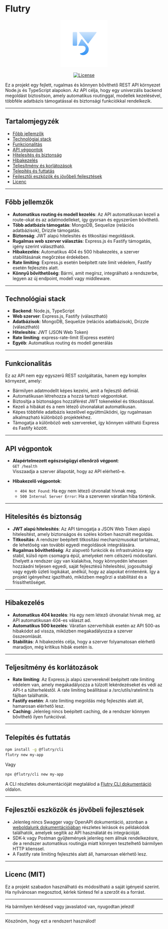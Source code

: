 # Flutry

<p align="center">
  <img src="assets/logo.png" alt="Flutry Logo" width="150" />
</p>

<p align="center">
  <a href="https://opensource.org/licenses/MIT">
    <img src="https://img.shields.io/badge/license-MIT-green.svg" alt="License" />
  </a>
</p>

Ez a projekt egy fejlett, rugalmas és könnyen bővíthető REST API környezet Node.js és TypeScript alapokon. Az API célja, hogy egy univerzális backend megoldást biztosítson, amely automatikus routinggal, modellek kezelésével, többféle adatbázis támogatással és biztonsági funkciókkal rendelkezik.

---

## Tartalomjegyzék

- [Főbb jellemzők](#főbb-jellemzők)
- [Technológiai stack](#technológiai-stack)
- [Funkcionalitás](#funkcionalitás)
- [API végpontok](#api-végpontok)
- [Hitelesítés és biztonság](#hitelesítés-és-biztonság)
- [Hibakezelés](#hibakezelés)
- [Teljesítmény és korlátozások](#teljesítmény-és-korlátozások)
- [Telepítés és futtatás](#telepítés-és-futtatás)
- [Fejlesztői eszközök és jövőbeli fejlesztések](#fejlesztői-eszközök-és-jövőbeli-fejlesztések)
- [Licenc](#licenc)

---

## Főbb jellemzők

- **Automatikus routing és modell kezelés**: Az API automatikusan kezeli a route-okat és az adatmodelleket, így gyorsan és egyszerűen bővíthető.
- **Több adatbázis támogatás**: MongoDB, Sequelize (relációs adatbázisok), Drizzle támogatás.
- **Biztonság**: JWT alapú hitelesítés és titkosítási megoldások.
- **Rugalmas web szerver választás**: Express.js és Fastify támogatás, igény szerint választható.
- **Hibakezelés**: Automatikus 404 és 500 hibakezelés, a szerver stabilitásának megőrzése érdekében.
- **Rate limiting**: Express.js esetén beépített rate limit védelem, Fastify esetén fejlesztés alatt.
- **Könnyű bővíthetőség**: Bármi, amit megírsz, integrálható a rendszerbe, legyen az új endpoint, modell vagy middleware.

---

## Technológiai stack

- **Backend**: Node.js, TypeScript
- **Web szerver**: Express.js, Fastify (választható)
- **Adatbázisok**: MongoDB, Sequelize (relációs adatbázisok), Drizzle (választható)
- **Hitelesítés**: JWT (JSON Web Token)
- **Rate limiting**: express-rate-limit (Express esetén)
- **Egyéb**: Automatikus routing és modell generálás

---

## Funkcionalitás

Ez az API nem egy egyszerű REST szolgáltatás, hanem egy komplex környezet, amely:

- Bármilyen adatmodellt képes kezelni, amit a fejlesztő definiál.
- Automatikusan létrehozza a hozzá tartozó végpontokat.
- Biztosítja a biztonságos hozzáférést JWT tokenekkel és titkosítással.
- Kezeli a hibákat és a nem létező útvonalakat automatikusan.
- Képes többféle adatbázis kezelővel együttműködni, így rugalmasan alkalmazható különböző projektekhez.
- Támogatja a különböző web szervereket, így könnyen váltható Express és Fastify között.

---

## API végpontok

- **Alapértelmezett egészségügyi ellenőrző végpont**:  
  `GET /health`  
  Visszaadja a szerver állapotát, hogy az API elérhető-e.

- **Hibakezelő végpontok**:
  - `404 Not Found`: Ha egy nem létező útvonalat hívnak meg.
  - `500 Internal Server Error`: Ha a szerveren váratlan hiba történik.

---

## Hitelesítés és biztonság

- **JWT alapú hitelesítés**: Az API támogatja a JSON Web Token alapú hitelesítést, amely biztonságos és széles körben használt megoldás.
- **Titkosítás**: A rendszer beépített titkosítási mechanizmusokat tartalmaz, de lehetőség van további egyedi megoldások integrálására.
- **Rugalmas bővíthetőség**: Az alapvető funkciók és infrastruktúra egy stabil, külső npm csomagra épül, amelyeket nem célszerű módosítani. Ehelyett a rendszer úgy van kialakítva, hogy könnyedén lehessen hozzáadni teljesen egyedi, saját fejlesztésű hitelesítési, jogosultsági vagy egyéb üzleti logikákat, anélkül, hogy az alapokat érintenénk. Így a projekt igényeihez igazítható, miközben megőrzi a stabilitást és a frissíthetőséget.

---

## Hibakezelés

- **Automatikus 404 kezelés**: Ha egy nem létező útvonalat hívnak meg, az API automatikusan 404-es választ ad.
- **Automatikus 500 kezelés**: Váratlan szerverhibák esetén az API 500-as hibakódot ad vissza, miközben megakadályozza a szerver összeomlását.
- **Stabilitás**: A hibakezelés célja, hogy a szerver folyamatosan elérhető maradjon, még kritikus hibák esetén is.

---

## Teljesítmény és korlátozások

- **Rate limiting**: Az Express.js alapú szervereknél beépített rate limiting védelem van, amely megakadályozza a túlzott lekérdezéseket és védi az API-t a túlterheléstől. A rate limiting beállításai a /src/utils/ratelimit.ts fájlban találhatók.
- **Fastify esetén**: A rate limiting megoldás még fejlesztés alatt áll, hamarosan elérhető lesz.
- **Caching**: Jelenleg nincs beépített caching, de a rendszer könnyen bővíthető ilyen funkcióval.

---

## Telepítés és futtatás

```bash
npm install -g @flutry/cli
flutry new my-app
```

Vagy

```bash
npx @flutry/cli new my-app
```

A CLI részletes dokumentációját megtalálod a [Flutry CLI dokumentáció](https://flutry.com/docs/package/cli) oldalon.

---

## Fejlesztői eszközök és jövőbeli fejlesztések

- Jelenleg nincs Swagger vagy OpenAPI dokumentáció, azonban a [weboldalunk dokumentációjában](https://flutry.com/docs) részletes leírások és példakódok találhatók, amelyek segítik az API használatát és integrációját.
- SDK-k vagy Postman gyűjtemények jelenleg nem állnak rendelkezésre, de a rendszer automatikus routingja miatt könnyen tesztelhető bármilyen HTTP klienssel.
- A Fastify rate limiting fejlesztés alatt áll, hamarosan elérhető lesz.

---

## Licenc (MIT)

Ez a projekt szabadon használható és módosítható a saját igényeid szerint.
Ha nyilvánosan megosztod, kérlek tüntesd fel a szerzőt és a forrást.

---

Ha bármilyen kérdésed vagy javaslatod van, nyugodtan jelezd!

---

Köszönöm, hogy ezt a rendszert használod!
